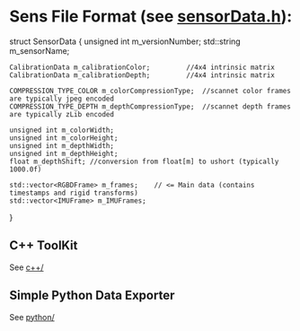 # Sens File Format (see [sensorData.h](c++/src/sensorData.h)):
struct SensorData {
	unsigned int	m_versionNumber;
	std::string		m_sensorName;
	
	CalibrationData m_calibrationColor;			//4x4 intrinsic matrix 
	CalibrationData m_calibrationDepth;			//4x4 intrinsic matrix
	
	COMPRESSION_TYPE_COLOR m_colorCompressionType;	//scannet color frames are typically jpeg encoded
	COMPRESSION_TYPE_DEPTH m_depthCompressionType;	//scannet depth frames are typically zLib encoded
	
	unsigned int m_colorWidth;
	unsigned int m_colorHeight;
	unsigned int m_depthWidth;
	unsigned int m_depthHeight;
	float m_depthShift;	//conversion from float[m] to ushort (typically 1000.0f)
	
	std::vector<RGBDFrame> m_frames;	// <= Main data (contains timestamps and rigid transforms)
	std::vector<IMUFrame> m_IMUFrames;
}

## C++ ToolKit
See [c++/](c++)

## Simple Python Data Exporter
See [python/](python)